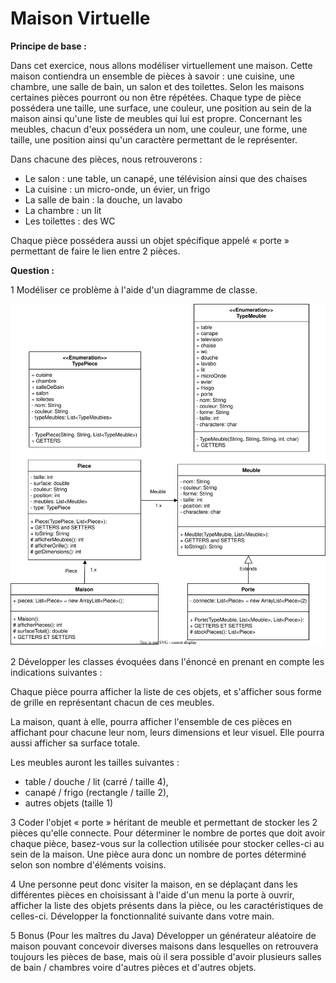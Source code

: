 # Maison Virtuelle
 
**Principe de base :**

Dans cet exercice, nous allons modéliser virtuellement une maison. Cette
maison contiendra un ensemble de pièces à savoir : une cuisine, une
chambre, une salle de bain, un salon et des toilettes. Selon les maisons
certaines pièces pourront ou non être répétées. Chaque type de pièce
possédera une taille, une surface, une couleur, une position au sein de la
maison ainsi qu'une liste de meubles qui lui est propre. Concernant les
meubles, chacun d'eux possédera un nom, une couleur, une forme, une
taille, une position ainsi qu'un caractère permettant de le représenter. 

Dans chacune des pièces, nous retrouverons :

* Le salon : une table, un canapé, une télévision ainsi que des chaises
* La cuisine : un micro-onde, un évier, un frigo
* La salle de bain : la douche, un lavabo
* La chambre : un lit
* Les toilettes : des WC

Chaque pièce possédera aussi un objet spécifique appelé « porte »
permettant de faire le lien entre 2 pièces.

**Question :**

1 Modéliser ce problème à l'aide d'un diagramme de classe.

![diagramme de classe](assets/diagramme_de_classe.drawio.svg)

2 Développer les classes évoquées dans l'énoncé en prenant en compte
les indications suivantes :

Chaque pièce pourra afficher la liste de ces objets, et s'afficher sous
forme de grille en représentant chacun de ces meubles.

La maison, quant à elle, pourra afficher l'ensemble de ces pièces en
affichant pour chacune leur nom, leurs dimensions et leur visuel. Elle
pourra aussi afficher sa surface totale.

Les meubles auront les tailles suivantes :
* table / douche / lit (carré / taille 4),
* canapé / frigo (rectangle / taille 2),
* autres objets (taille 1)

3 Coder l'objet « porte » héritant de meuble et permettant de stocker les
2 pièces qu'elle connecte. Pour déterminer le nombre de portes que
doit avoir chaque pièce, basez-vous sur la collection utilisée pour
stocker celles-ci au sein de la maison. Une pièce aura donc un
nombre de portes déterminé selon son nombre d'éléments voisins.

4 Une personne peut donc visiter la maison, en se déplaçant dans les
différentes pièces en choisissant à l'aide d'un menu la porte à ouvrir,
afficher la liste des objets présents dans la pièce, ou les
caractéristiques de celles-ci. Développer la fonctionnalité suivante
dans votre main.

5 Bonus (Pour les maîtres du Java)
Développer un générateur aléatoire de maison pouvant concevoir
diverses maisons dans lesquelles on retrouvera toujours les pièces de base, mais où il sera possible d'avoir plusieurs salles de bain / chambres voire d'autres pièces et d'autres objets.